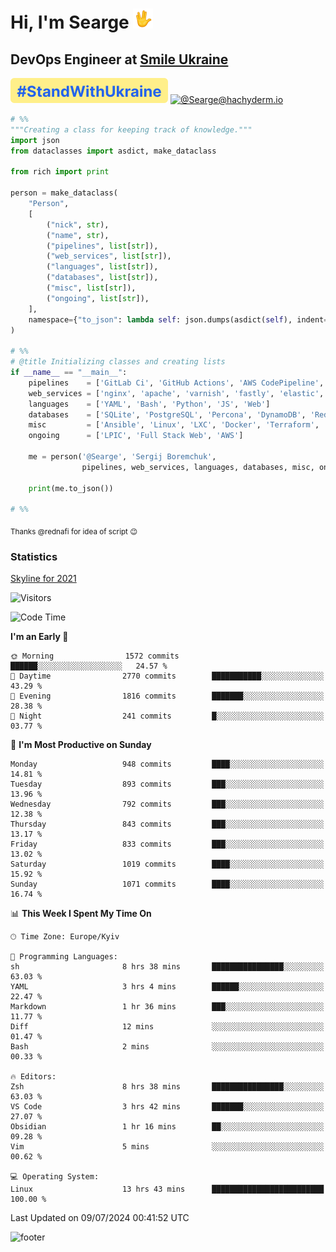 # Hi, I'm Searge <img src="images/vulcan.webp" style="display: inline-block; margin: 0; height: 2rem" alt="Vulcan salute" />

## DevOps Engineer at [Smile Ukraine](https://smile-ukraine.com/en)

[![Stand With Ukraine](https://raw.githubusercontent.com/vshymanskyy/StandWithUkraine/main/badges/StandWithUkraine.svg)](https://stand-with-ukraine.pp.ua)
<a rel="me" href="https://hachyderm.io/@Searge">![@Searge@hachyderm.io](https://img.shields.io/badge/-@Searge-%232B90D9?logo=mastodon&logoColor=white)</a>

```python
# %%
"""Creating a class for keeping track of knowledge."""
import json
from dataclasses import asdict, make_dataclass

from rich import print

person = make_dataclass(
    "Person",
    [
        ("nick", str),
        ("name", str),
        ("pipelines", list[str]),
        ("web_services", list[str]),
        ("languages", list[str]),
        ("databases", list[str]),
        ("misc", list[str]),
        ("ongoing", list[str]),
    ],
    namespace={"to_json": lambda self: json.dumps(asdict(self), indent=4)},
)

# %%
# @title Initializing classes and creating lists
if __name__ == "__main__":
    pipelines    = ['GitLab Ci', 'GitHub Actions', 'AWS CodePipeline', 'Jenkins']
    web_services = ['nginx', 'apache', 'varnish', 'fastly', 'elastic', 'solr']
    languages    = ['YAML', 'Bash', 'Python', 'JS', 'Web']
    databases    = ['SQLite', 'PostgreSQL', 'Percona', 'DynamoDB', 'Redis']
    misc         = ['Ansible', 'Linux', 'LXC', 'Docker', 'Terraform', 'AWS']
    ongoing      = ['LPIC', 'Full Stack Web', 'AWS']

    me = person('@Searge', 'Sergij Boremchuk',
                pipelines, web_services, languages, databases, misc, ongoing)

    print(me.to_json())

# %%

```

<sub>Thanks @rednafi for idea of script :wink:</sub>

### Statistics

[Skyline for 2021](https://skyline.github.com/Searge/2021)

![Visitors](https://komarev.com/ghpvc/?username=searge&label=Profile%20views&color=0e75b6&style=flat) 
<!--START_SECTION:waka-->
![Code Time](http://img.shields.io/badge/Code%20Time-2%2C645%20hrs%2052%20mins-blue)

**I'm an Early 🐤** 

```text
🌞 Morning                1572 commits        ██████░░░░░░░░░░░░░░░░░░░   24.57 % 
🌆 Daytime                2770 commits        ███████████░░░░░░░░░░░░░░   43.29 % 
🌃 Evening                1816 commits        ███████░░░░░░░░░░░░░░░░░░   28.38 % 
🌙 Night                  241 commits         █░░░░░░░░░░░░░░░░░░░░░░░░   03.77 % 
```
📅 **I'm Most Productive on Sunday** 

```text
Monday                   948 commits         ████░░░░░░░░░░░░░░░░░░░░░   14.81 % 
Tuesday                  893 commits         ███░░░░░░░░░░░░░░░░░░░░░░   13.96 % 
Wednesday                792 commits         ███░░░░░░░░░░░░░░░░░░░░░░   12.38 % 
Thursday                 843 commits         ███░░░░░░░░░░░░░░░░░░░░░░   13.17 % 
Friday                   833 commits         ███░░░░░░░░░░░░░░░░░░░░░░   13.02 % 
Saturday                 1019 commits        ████░░░░░░░░░░░░░░░░░░░░░   15.92 % 
Sunday                   1071 commits        ████░░░░░░░░░░░░░░░░░░░░░   16.74 % 
```


📊 **This Week I Spent My Time On** 

```text
🕑︎ Time Zone: Europe/Kyiv

💬 Programming Languages: 
sh                       8 hrs 38 mins       ████████████████░░░░░░░░░   63.03 % 
YAML                     3 hrs 4 mins        ██████░░░░░░░░░░░░░░░░░░░   22.47 % 
Markdown                 1 hr 36 mins        ███░░░░░░░░░░░░░░░░░░░░░░   11.77 % 
Diff                     12 mins             ░░░░░░░░░░░░░░░░░░░░░░░░░   01.47 % 
Bash                     2 mins              ░░░░░░░░░░░░░░░░░░░░░░░░░   00.33 % 

🔥 Editors: 
Zsh                      8 hrs 38 mins       ████████████████░░░░░░░░░   63.03 % 
VS Code                  3 hrs 42 mins       ███████░░░░░░░░░░░░░░░░░░   27.07 % 
Obsidian                 1 hr 16 mins        ██░░░░░░░░░░░░░░░░░░░░░░░   09.28 % 
Vim                      5 mins              ░░░░░░░░░░░░░░░░░░░░░░░░░   00.62 % 

💻 Operating System: 
Linux                    13 hrs 43 mins      █████████████████████████   100.00 % 
```


 Last Updated on 09/07/2024 00:41:52 UTC
<!--END_SECTION:waka-->

![footer](https://capsule-render.vercel.app/api?type=waving&color=gradient&customColorList=14,21&height=82&section=footer)
